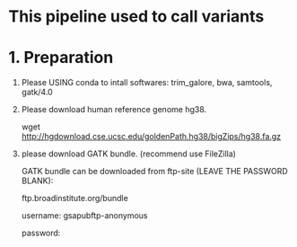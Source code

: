 # This pipeline used to call variants
# 1. Preparation

1. Please USING conda to intall softwares:
   trim_galore, bwa, samtools, gatk/4.0

2. Please download human reference genome hg38.

   wget http://hgdownload.cse.ucsc.edu/goldenPath.hg38/bigZips/hg38.fa.gz

3. please download GATK bundle. (recommend use FileZilla)

   GATK bundle can be downloaded from ftp-site (LEAVE THE PASSWORD BLANK):

   ftp.broadinstitute.org/bundle

   username: gsapubftp-anonymous

   password:


